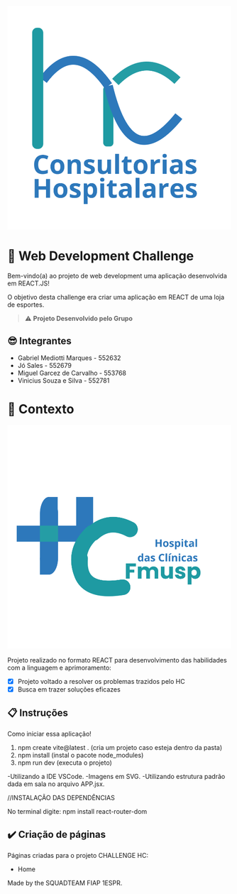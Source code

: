 #
![image](https://github.com/Vinissil/Challenge-front-end-HC/blob/main/img/Logo.svg)

# 🚀 Web Development Challenge

Bem-vindo(a) ao projeto de web development uma aplicação desenvolvida em REACT.JS!

O objetivo desta challenge era criar uma aplicação em REACT de uma loja de esportes.

> ⚠️ **Projeto Desenvolvido pelo Grupo**
## 😎 Integrantes
- Gabriel Mediotti Marques - 552632
- Jó Sales - 552679
- Miguel Garcez de Carvalho - 553768
- Vinicius Souza e Silva - 552781

# 🧠 Contexto

![Projeto](https://github.com/Vinissil/Challenge-front-end-HC/blob/main/img/logo%20HC.svg)

Projeto realizado no formato REACT para desenvolvimento das habilidades com a linguagem e aprimoramento:
- [x] Projeto voltado a resolver os problemas trazidos pelo HC
- [x] Busca em trazer soluções eficazes

## 📋 Instruções

Como iniciar essa aplicação!
1) npm create vite@latest .  (cria um projeto caso esteja dentro da pasta)
2) npm install (instal o pacote node_modules)
3) npm run dev (executa o projeto)

-Utilizando a IDE VSCode.
-Imagens em SVG.
-Utilizando estrutura padrão dada em sala no arquivo APP.jsx.

//INSTALAÇÃO DAS DEPENDÊNCIAS 

No terminal digite: npm install react-router-dom


## ✔️ Criação de páginas

Páginas criadas para o projeto CHALLENGE HC:

- Home



Made by the SQUADTEAM FIAP 1ESPR.